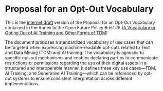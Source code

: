 #  Proposal for an Opt-Out Vocabulary

This is the [internet draft](https://www.ietf.org/participate/ids/) version of the  Proposal for an Opt-Out Vocabulary contained in the Annex to the Open Future Policy Brief #8 ([A Vocabulary or Opting Out of AI Training and Other Forms of TDM](https://openfuture.eu/publication/a-vocabulary-for-opting-out-of-ai-training-and-other-forms-of-tdm/))

The document proposes a standardized vocabulary of use cases that can be targeted when expressing machine-readable opt-outs related to Text and Data Mining (TDM) and AI training. The vocabulary is agnostic to specific opt-out mechanisms and enables declaring parties to communicate restrictions or permissions regarding the use of their digital assets in a structured and interoperable manner. It defines three key use cases—TDM, AI Training, and Generative AI Training—which can be referenced by opt-out systems to ensure consistent interpretation across different implementations. 
